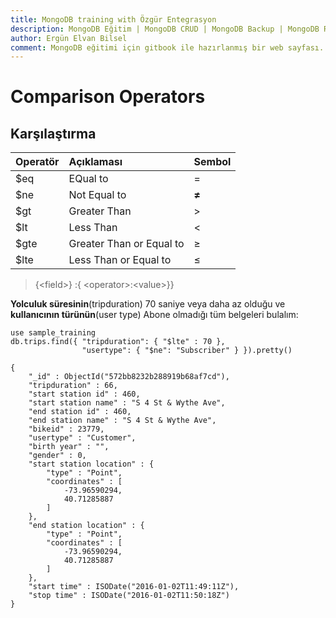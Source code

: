 ```yaml
---
title: MongoDB training with Özgür Entegrasyon
description: MongoDB Eğitim | MongoDB CRUD | MongoDB Backup | MongoDB Restore | MongoDB Replica Set | Özgür Entegrasyon | www.ozgurentegrasyon.com
author: Ergün Elvan Bilsel
comment: MongoDB eğitimi için gitbook ile hazırlanmış bir web sayfası. A gitbook web page for MongoDB Training.
---
```


# Comparison Operators

## Karşılaştırma

| Operatör | Açıklaması | Sembol |
| :--- | :--- | :--- |
| $eq | EQual to | = |
| $ne | Not Equal to | **≠** |
| $gt | Greater Than | &gt; |
| $lt | Less Than | &lt; |
| $gte | Greater Than or Equal to | ≥ |
| $lte | Less Than or Equal to | ≤ |

> {&lt;field&gt;} :{ &lt;operator&gt;:&lt;value&gt;}}

**Yolculuk süresinin**\(tripduration\) 70 saniye veya daha az olduğu ve **kullanıcının türünün**\(user type\) Abone olmadığı tüm belgeleri bulalım:

```text
use sample_training
db.trips.find({ "tripduration": { "$lte" : 70 },
                "usertype": { "$ne": "Subscriber" } }).pretty()
```

```text
{
	"_id" : ObjectId("572bb8232b288919b68af7cd"),
	"tripduration" : 66,
	"start station id" : 460,
	"start station name" : "S 4 St & Wythe Ave",
	"end station id" : 460,
	"end station name" : "S 4 St & Wythe Ave",
	"bikeid" : 23779,
	"usertype" : "Customer",
	"birth year" : "",
	"gender" : 0,
	"start station location" : {
		"type" : "Point",
		"coordinates" : [
			-73.96590294,
			40.71285887
		]
	},
	"end station location" : {
		"type" : "Point",
		"coordinates" : [
			-73.96590294,
			40.71285887
		]
	},
	"start time" : ISODate("2016-01-02T11:49:11Z"),
	"stop time" : ISODate("2016-01-02T11:50:18Z")
}
```



